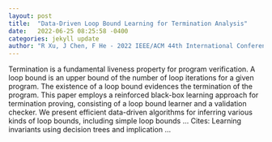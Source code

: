 ```yaml
---
layout: post
title:  "Data-Driven Loop Bound Learning for Termination Analysis"
date:   2022-06-25 08:25:58 -0400
categories: jekyll update
author: "R Xu, J Chen, F He - 2022 IEEE/ACM 44th International Conference on …, 2022"
---
```

Termination is a fundamental liveness property for program verification. A loop bound is an upper bound of the number of loop iterations for a given program. The existence of a loop bound evidences the termination of the program. This paper employs a reinforced black-box learning approach for termination proving, consisting of a loop bound learner and a validation checker. We present efficient data-driven algorithms for inferring various kinds of loop bounds, including simple loop bounds …
Cites: ‪Learning invariants using decision trees and implication …‬  